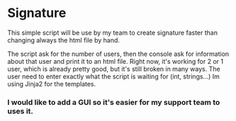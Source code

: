 # Signature
This simple script will be use by my team to create signature faster than changing always the html file by hand.

The script ask for the number of users, then the console ask for information about that user and print it to an html file.
Right now, it's working for 2 or 1 user, which is already pretty good, but it's still broken in many ways. The user need to enter 
exactly what the script is waiting for (int, strings...)
Im using Jinja2 for the templates.

### I would like to add a GUI so it's easier for my support team to uses it.
